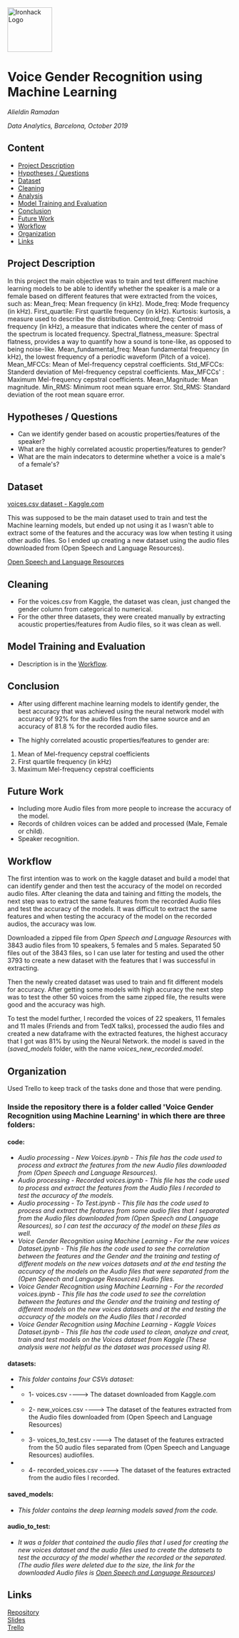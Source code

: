 <img src="https://bit.ly/2VnXWr2" alt="Ironhack Logo" width="100"/>

# Voice Gender Recognition using Machine Learning
*Alieldin Ramadan*

*Data Analytics, Barcelona, October 2019*

## Content
- [Project Description](#project-description)
- [Hypotheses / Questions](#hypotheses-questions)
- [Dataset](#dataset)
- [Cleaning](#cleaning)
- [Analysis](#analysis)
- [Model Training and Evaluation](#model-training-and-evaluation)
- [Conclusion](#conclusion)
- [Future Work](#future-work)
- [Workflow](#workflow)
- [Organization](#organization)
- [Links](#links)

## Project Description
In this project the main objective was to train and test different machine learning models to be able to identify whether the speaker is a male or a female based on different features that were extracted from the voices, such as:
Mean_freq: Mean frequency (in kHz).
Mode_freq: Mode frequency (in kHz).
First_quartile: First quartile frequency (in kHz).
Kurtosis: kurtosis, a measure used to describe the distribution.
Centroid_freq: Centroid frequency (in kHz), a measure that indicates where the center of mass of the spectrum is located frequency.
Spectral_flatness_measure: Spectral flatness, provides a way to quantify how a sound is tone-like, as opposed to being noise-like.
Mean_fundamental_freq: Mean fundamental frequency (in kHz), the lowest frequency of a periodic waveform (Pitch of a voice).
Mean_MFCCs: Mean of Mel-frequency cepstral coefficients.
Std_MFCCs: Standerd deviation of Mel-frequency cepstral coefficients.
Max_MFCCs' : Maximum Mel-frequency cepstral coefficients.
Mean_Magnitude: Mean magnitude. 
Min_RMS: Minimum root mean square error.
Std_RMS: Standard deviation of the root mean square error.



## Hypotheses / Questions
* Can we identify gender based on acoustic properties/features of the speaker?
* What are the highly correlated acoustic properties/features to gender?
* What are the main indecators to determine whether a voice is a male's of a female's?

## Dataset
[voices.csv dataset - Kaggle.com](https://www.kaggle.com/primaryobjects/voicegender)

This was supposed to be the main dataset used to train and test the Machine learning models, but ended up not using it as I wasn't able to extract some of the features and the accuracy was low when testing it using other audio files. So I ended up creating a new dataset using the audio files downloaded from (Open Speech and Language Resources).

[Open Speech and Language Resources](http://www.openslr.org/45/)

## Cleaning
- For the voices.csv from Kaggle, the dataset was clean, just changed the gender column from categorical to numerical.
- For the other three datasets, they were created manually by extracting acoustic properties/features from Audio files, so it was clean as well.

## Model Training and Evaluation
* Description is in the [Workflow](#workflow).

## Conclusion
* After using different machine learning models to identify gender, the best accuracy that was achieved using the neural network model with accuracy of 92% for the audio files from the same source and an accuracy of 81.8 % for the recorded audio files.

* The highly correlated acoustic properties/features to gender are:
1) Mean of Mel-frequency cepstral coefficients
2) First quartile frequency (in kHz)
3) Maximum Mel-frequency cepstral coefficients

## Future Work
- Including more Audio files from more people to increase the accuracy of the model.
- Records of children voices can be added and processed (Male, Female or child).
- Speaker recognition.

## Workflow
The first intention was to work on the kaggle dataset and build a model that can identify gender and then test the accuracy of the model on recorded audio files. After cleaning the data and taining and fitting the models, the next step was to extract the same features from the recorded Audio files and test the accuracy of the models. It was difficult to extract the same features and when testing the accuracy of the model on the recorded audios, the accuracy was low.

Downloaded a zipped file from *Open Speech and Language Resources* with 3843 audio files from 10 speakers, 5 females and 5 males. Separated 50 files out of the 3843 files, so I can use later for testing and used the other 3793 to create a new dataset with the features that I was successful in extracting.

Then the newly created dataset was used to train and fit different models for accuracy. After getting some models with high accuracy the next step was to test the other 50 voices from the same zipped file, the results were good and the accuracy was high.

To test the model further, I recorded the voices of 22 speakers, 11 females and 11 males (Friends and from TedX talks), processed the audio files and created a new dataframe with the extracted features, the highest accuracy that I got was 81% by using the Neural Network.
the model is saved in the (*saved_models* folder, with the name *voices_new_recorded.model*.

## Organization
Used Trello to keep track of the tasks done and those that were pending.

### Inside the repository there is a folder called 'Voice Gender Recognition using Machine Learning' in which there are three folders:
#### code:
- *Audio processing - New Voices.ipynb - This file has the code used to process and extract the features from the new Audio files downloaded from (Open Speech and Language Resources).*
- *Audio processing - Recorded voices.ipynb - This file has the code used to process and extract the features from the Audio files I recorded to test the accuracy of the models.*
- *Audio processing - To Test.ipynb - This file has the code used to process and extract the features from some audio files that I separated from the Audio files downloaded from (Open Speech and Language Resources), so I can test the accuracy of the model on these files as well.*
- *Voice Gender Recognition using Machine Learning - For the new voices Dataset.ipynb - This file has the code used to see the correlation between the features and the Gender and the training and testing of different models on the new voices datasets and at the end testing the accuracy of the models on the Audio files that were separated from the (Open Speech and Language Resources) Audio files.*
- *Voice Gender Recognition using Machine Learning - For the recorded voices.ipynb - This file has the code used to see the correlation between the features and the Gender and the training and testing of different models on the new voices datasets and at the end testing the accuracy of the models on the Audio files that I recorded*
- *Voice Gender Recognition using Machine Learning - Kaggle Voices Dataset.ipynb - This file has the code used to clean, analyze and creat, train and test models on the Voices dataset from Kaggle (These analysis were not helpful as the dataset was processed using R).*

#### datasets:
- *This folder contains four CSVs dataset:*
- - 1- voices.csv                   ---->  The dataset downloaded from Kaggle.com
- - 2- new_voices.csv               ---->  The dataset of the features extracted from the Audio files downloaded from (Open Speech and Language Resources)
- - 3- voices_to_test.csv           ---->  The dataset of the features extracted from the 50 audio files separated from (Open Speech and Language Resources) audiofiles.
- - 4- recorded_voices.csv          ---->  The dataset of the features extracted from the audio files I recorded.

#### saved_models:
- *This folder contains the deep learning models saved from the code.*

#### audio_to_test:
- *It was a folder that contained the audio files that I used for creating the new voices dataset and the audio files used to create the datasets to test the accuracy of the model whether the recorded or the separated. (The audio files were deleted due to the size, the link for the downloaded Audio files is [Open Speech and Language Resources](http://www.openslr.org/45/))*


## Links

[Repository](https://github.com/alieldinramadan/Project-Week-8-Final-Project)  
[Slides](https://docs.google.com/presentation/d/1FOXif4Rt3PdMC8ju35J6V7yDKksEyFi0MLDijOav8KE/edit?usp=sharing)  
[Trello](https://trello.com/b/A73tKFUM/project-5)  
